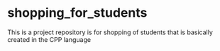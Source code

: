 # shopping_for_students
This is a project repository is for shopping of students that is basically created in the  CPP language
